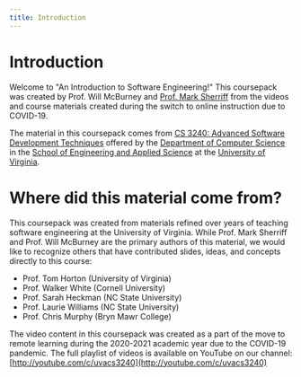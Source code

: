 ```yaml
---
title: Introduction
---
```


# Introduction

Welcome to "An Introduction to Software Engineering!"  This coursepack was created by Prof. Will McBurney and [Prof. Mark Sherriff](http://marksherriff.com) from the videos and course materials created during the switch to online instruction due to COVID-19.  

The material in this coursepack comes from [CS 3240: Advanced Software Development Techniques](https://f22.cs3240.org) offered by the [Department of Computer Science](https://engineering.virginia.edu/departments/computer-science) in the [School of Engineering and Applied Science](https://engineering.virginia.edu/) at the [University of Virginia](http://www.virginia.edu).

# Where did this material come from?

This coursepack was created from materials refined over years of teaching software engineering at the University of Virginia.  While Prof. Mark Sherriff and Prof. Will McBurney are the primary authors of this material, we would like to recognize others that have contributed slides, ideas, and concepts directly to this course:

* Prof. Tom Horton (University of Virginia)
* Prof. Walker White (Cornell University)
* Prof. Sarah Heckman (NC State University)
* Prof. Laurie Williams (NC State University)
* Prof. Chris Murphy (Bryn Mawr College)

The video content in this coursepack was created as a part of the move to remote learning during the 2020-2021 academic year due to the COVID-19 pandemic.  The full playlist of videos is available on YouTube on our channel: [http://youtube.com/c/uvacs3240](http://youtube.com/c/uvacs3240)